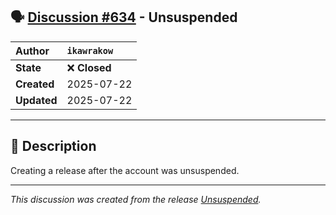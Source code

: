 ## 🗣️ [Discussion #634](https://github.com/ikawrakow/ik_llama.cpp/discussions/634) - Unsuspended

| **Author** | `ikawrakow` |
| :--- | :--- |
| **State** | ❌ **Closed** |
| **Created** | 2025-07-22 |
| **Updated** | 2025-07-22 |

---

## 📄 Description

Creating a release after the account was unsuspended.

<hr /><em>This discussion was created from the release <a href='https://github.com/ikawrakow/ik_llama.cpp/releases/tag/'>Unsuspended</a>.</em>